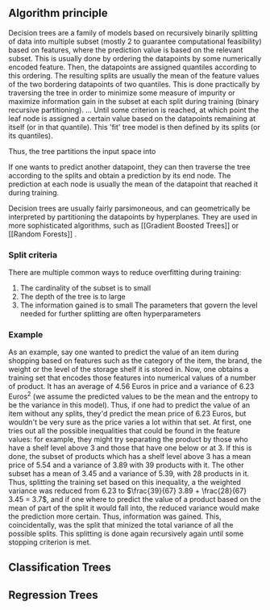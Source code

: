 ## Algorithm principle
Decision trees are a family of models based on recursively binarily splitting of data into multiple subset (mostly 2 to guarantee computational feasibility) based on features, where the prediction value is based on the relevant subset. 
This is usually done by ordering the datapoints by some numerically encoded feature. Then, the datapoints are assigned quantiles according to this ordering. The resulting splits are usually the mean of the feature values of the two bordering datapoints of two quantiles. 
This is done practically by traversing the tree in order to minimize some measure of impurity or maximize information gain in the subset at each split during training (binary recursive partitioning). 
... Until some criterion  is reached, at which point the leaf node is assigned a certain value based on the datapoints remaining at itself (or in that quantile). This 'fit' tree model is then defined by its splits (or its quantiles). 

Thus, the tree partitions the input space into 

If one wants to predict another datapoint, they can then traverse the tree according to the splits and obtain a prediction by its end node. The prediction at each node is usually the mean of the datapoint that reached it during training.

Decision trees are usually fairly parsimoneous, and can geometrically be interpreted by partitioning the datapoints by hyperplanes. They are used in more sophisticated algorithms, such as [[Gradient Boosted Trees]] or [[Random Forests]] . 

### Split criteria
There are multiple common ways to reduce overfitting during training:
1. The cardinality of the subset is to small
2. The depth of the tree is to large
3. The information gained is to small
The parameters that govern the level needed for further splitting are often hyperparameters

### Example
As an example, say one wanted to predict the value of an item during shopping based on features such as the category of the item, the brand, the weight or the level of the storage shelf it is stored in. Now, one obtains a training set that encodes those features into numerical values of a number of product. It has an average of $4.56$ Euros in price and a variance of $6.23$ Euros$^2$ (we assume the predicted values to be the mean and the entropy to be the variance in this model). Thus, if one had to predict the value of an item without any splits, they'd predict the mean price of $6.23$ Euros, but wouldn't be very sure as the price varies a lot within that set. 
At first, one tries out all the possible inequalities that could be found in the feature values: for example, they might try separating the product by those who have a shelf level above 3 and those that have one below or at 3. If this is done, the subset of products which has a shelf level above 3 has a mean price of $5.54$ and a variance of $3.89$ with 39 products with it. The other subset has a mean of $3.45$ and a variance of $5.39$, with 28 products in it. Thus, splitting the training set based on this inequality, a the weighted variance was reduced from $6.23$ to $\frac{39}{67} 3.89 + \frac{28}{67} 3.45 = 3.7$, and if one where to predict the value of a product based on the mean of part of the split it would fall into, the reduced variance would make the prediction more certain. Thus, information was gained.
This, coincidentally, was the split that minized the total variance of all the possible splits. This splitting is done again recursively again until some stopping criterion is met. 

## Classification Trees

## Regression Trees

